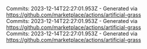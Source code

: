 Commits: 2023-12-14T22:27:01.953Z - Generated via https://github.com/marketplace/actions/artificial-grass
<br>
Commits: 2023-12-14T22:27:01.953Z - Generated via https://github.com/marketplace/actions/artificial-grass
<br>
Commits: 2023-12-14T22:27:01.953Z - Generated via https://github.com/marketplace/actions/artificial-grass
<br>
